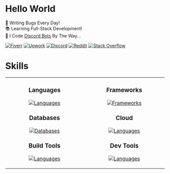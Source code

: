 # Hello World

🐛 Writing Bugs Every Day!\
📚 Learning Full-Stack Development!\
🤖 I Code [Discord Bots](https://www.fiverr.com/s/xXKpg2D) By The Way...

<a href="https://www.fiverr.com/skywolfxp"><img alt="Fiverr" src="https://img.shields.io/badge/%40skywolfxp-%231DBF73?style=flat-square&logo=fiverr&logoColor=FFFFFF&logoSize=auto"></a>
<a href="https://www.upwork.com/freelancers/~013d98c8a8af272cbb"><img alt="Upwork" src="https://img.shields.io/badge/Omar_D.-%236FDA44?style=flat-square&logo=upwork&logoColor=FFFFFF"></a>
<a href="https://discord.com/users/974748803305455627"><img alt="Discord" src="https://img.shields.io/badge/%40skywolfxp.me-%235865F2?style=flat-square&logo=discord&logoColor=FFFFFF"></a>
<a href="https://www.reddit.com/user/skywolfxp"><img alt="Reddit" src="https://img.shields.io/badge/u%2Fskywolfxp-%23FF4500?style=flat-square&logo=reddit&logoColor=FFFFFF"></a>
<a href="https://stackoverflow.com/users/16410630"><img alt="Stack Overflow" src="https://img.shields.io/badge/SkyWolfXP-%23F58025?style=flat-square&logo=stackoverflow&logoColor=FFFFFF"></a>

# Skills

<table>
  <tr>
    <td>
        <h3 align="center">Languages</h3>
        <p align="center">
            <a href="https://github.com/SkyWolfXP#hello-world">
                <img alt="Languages" src="https://go-skill-icons.vercel.app/api/icons?i=java,javascript,typescript,html,css&theme=dark&perline=4&titles=true" />
            </a>
        </p>
        <h3 align="center">Databases</h3>
        <p align="center">
            <a href="https://github.com/SkyWolfXP#hello-world">
                <img alt="Databases" src="https://go-skill-icons.vercel.app/api/icons?i=postgresql,mysql,redis&theme=dark&perline=4&titles=true" />
            </a>
        </p>
        <h3 align="center">Build Tools</h3>
        <p align="center">
            <a href="https://github.com/SkyWolfXP#hello-world">
                <img alt="Languages" src="https://go-skill-icons.vercel.app/api/icons?i=maven,gradle,pnpm,npm&theme=dark&perline=4&titles=true" />
            </a>
        </p>
        <img width="441" height="1">
    </td>
    <td>
        <h3 align="center">Frameworks</h3>
        <p align="center">
            <a href="https://github.com/SkyWolfXP#hello-world">
                <img alt="Frameworks" src="https://go-skill-icons.vercel.app/api/icons?i=spring,junit,nextjs,react,tailwindcss,nodejs&theme=dark&perline=4&titles=true" />
            </a>
        </p>
        <h3 align="center">Cloud</h3>
        <p align="center">
            <a href="https://github.com/SkyWolfXP#hello-world">
                <img alt="Languages" src="https://go-skill-icons.vercel.app/api/icons?i=heroku,vercel&theme=dark&perline=4&titles=true" />
            </a>
        </p>
        <h3 align="center">Dev Tools</h3>
        <p align="center">
            <a href="https://github.com/SkyWolfXP#hello-world">
                <img alt="Languages" src="https://go-skill-icons.vercel.app/api/icons?i=idea,vscode,visualstudio,git&theme=dark&perline=4&titles=true" />
            </a>
        </p>
        <img width="441" height="1">
    </td>
  </tr>
</table>
